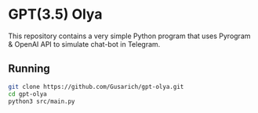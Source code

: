 # GPT(3.5) Olya

This repository contains a very simple Python program that uses Pyrogram & OpenAI API to simulate chat-bot in Telegram.

## Running

```bash
git clone https://github.com/Gusarich/gpt-olya.git
cd gpt-olya
python3 src/main.py
```
